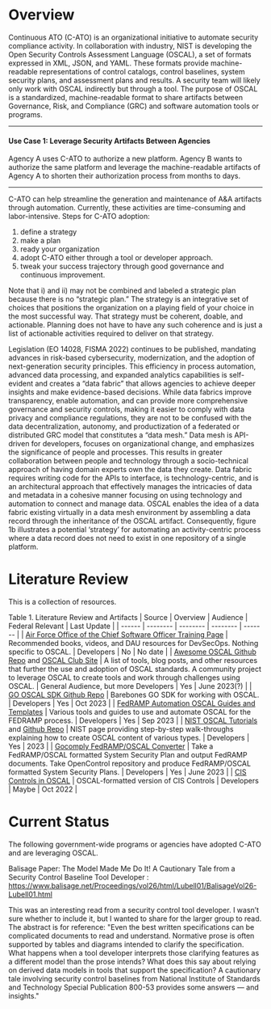 # Overview

Continuous ATO (C-ATO) is an organizational initiative to automate security compliance activity. In collaboration with industry, NIST is developing the Open Security Controls Assessment Language (OSCAL), a set of formats expressed in XML, JSON, and YAML. These formats provide machine-readable representations of control catalogs, control baselines, system security plans, and assessment plans and results. A security team will likely only work with OSCAL indirectly but through a tool. The purpose of OSCAL is a standardized, machine-readable format to share artifacts between Governance, Risk, and Compliance (GRC) and software automation tools or programs.

---

<div class="usa-alert usa-alert--info">
  <div class="usa-alert__body">
    <h4 class="usa-alert__heading">Use Case 1: Leverage Security Artifacts Between Agencies</h4>
    <p class="usa-alert__text">
      Agency A uses C-ATO to authorize a new platform. Agency B wants to authorize the same platform and leverage the machine-readable artifacts of Agency A to shorten their authorization process from months to days.
    </p>
  </div>
</div>

---

C-ATO can help streamline the generation and maintenance of A&A artifacts through automation. Currently, these activities are time-consuming and labor-intensive. Steps for C-ATO adoption:
1. define a strategy
2. make a plan
3. ready your organization
4. adopt C-ATO either through a tool or developer approach.
5. tweak your success trajectory through good governance and continuous improvement.

Note that i) and ii) may not be combined and labeled a strategic plan because there is no “strategic plan.” The strategy is an integrative set of choices that positions the organization on a playing field of your choice in the most successful way. That strategy must be coherent, doable, and actionable. Planning does not have to have any such coherence and is just a list of actionable activities required to deliver on that strategy.

Legislation (EO 14028, FISMA 2022) continues to be published, mandating advances in risk-based cybersecurity, modernization, and the adoption of next-generation security principles. This efficiency in process automation, advanced data processing, and expanded analytics capabilities is self-evident and creates a “data fabric” that allows agencies to achieve deeper insights and make evidence-based decisions. While data fabrics improve transparency, enable automation, and can provide more comprehensive governance and security controls, making it easier to comply with data privacy and compliance regulations, they are not to be confused with the data decentralization, autonomy, and productization of a federated or distributed GRC model that constitutes a “data mesh.” Data mesh is API-driven for developers, focuses on organizational change, and emphasizes the significance of people and processes. This results in greater collaboration between people and technology through a socio-technical approach of having domain experts own the data they create. Data fabric requires writing code for the APIs to interface, is technology-centric, and is an architectural approach that effectively manages the intricacies of data and metadata in a cohesive manner focusing on using technology and automation to connect and manage data. OSCAL enables the idea of a data fabric existing virtually in a data mesh environment by assembling a data record through the inheritance of the OSCAL artifact. Consequently, figure 1b illustrates a potential ‘strategy’ for automating an activity-centric process where a data record does not need to exist in one repository of a single platform.

# Literature Review

This is a collection of resources.

Table 1. Literature Review and Artifacts
| Source | Overview | Audience | Federal Relevant | Last Update |
| ------ | -------- | -------- | -------- | ------- |
| [Air Force Office of the Chief Software Officer Training Page](https://software.af.mil/training/) | Recommended books, videos, and DAU resources for DevSecOps. Nothing specific to OSCAL. | Developers | No | No date |
| [Awesome OSCAL Github Repo](https://github.com/oscal-club/awesome-oscal) and [OSCAL Club Site](https://oscal.club/) | A list of tools, blog posts, and other resources that further the use and adoption of OSCAL standards. A community project to leverage OSCAL to create tools and work through challenges using OSCAL. | General Audience, but more Developers | Yes | June 2023(?) |
| [GO OSCAL SDK Github Repo](https://github.com/GoComply/oscalkit) | Barebones GO SDK for working with OSCAL. | Developers | Yes | Oct 2023 |
| [FedRAMP Automation OSCAL Guides and Templates](https://github.com/GSA/fedramp-automation) | Various tools and guides to use and automate OSCAL for the FEDRAMP process. | Developers | Yes | Sep 2023 |
| [NIST OSCAL Tutorials](https://pages.nist.gov/OSCAL/learn/tutorials/) and [Github Repo](https://pages.nist.gov/OSCAL/learn/tutorials/) | NIST page providing step-by-step walk-throughs explaining how to create OSCAL content of various types. | Developers | Yes | 2023 |
| [Gocomply FedRAMP/OSCAL Converter](https://github.com/GoComply/fedramp) | Take a FedRAMP/OSCAL formatted System Security Plan and output FedRAMP documents. Take OpenControl repository and produce FedRAMP/OSCAL formatted System Security Plans. | Developers | Yes | June 2023 |
| [CIS Controls in OSCAL](https://www.cisecurity.org/insights/blog/introducing-the-cis-controls-oscal-repository) | OSCAL-formatted version of CIS Controls | Developers | Maybe | Oct 2022 |

# Current Status

The following government-wide programs or agencies have adopted C-ATO and are leveraging OSCAL.

Balisage Paper: The Model Made Me Do It! A Cautionary Tale from a Security Control Baseline Tool Developer : https://www.balisage.net/Proceedings/vol26/html/Lubell01/BalisageVol26-Lubell01.html

This was an interesting read from a security control tool developer. I wasn’t sure whether to include it, but I wanted to share for the larger group to read. The abstract is for reference: "Even the best written specifications can be complicated documents to read and understand. Normative prose is often supported by tables and diagrams intended to clarify the specification. What happens when a tool developer interprets those clarifying features as a different model than the prose intends? What does this say about relying on derived data models in tools that support the specification? A cautionary tale involving security control baselines from National Institute of Standards and Technology Special Publication 800-53 provides some answers — and insights."
